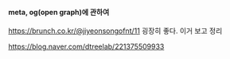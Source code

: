 #### meta, og(open graph)에 관하여

https://brunch.co.kr/@jiyeonsongofnt/11
굉장히 좋다. 이거 보고 정리

https://blog.naver.com/dtreelab/221375509933